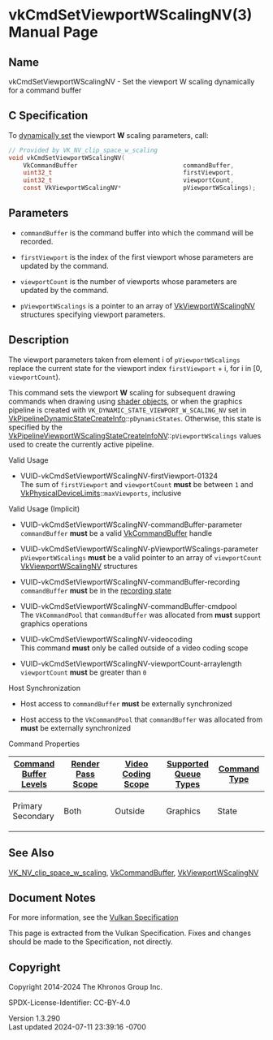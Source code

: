 # vkCmdSetViewportWScalingNV(3) Manual Page

## Name

vkCmdSetViewportWScalingNV - Set the viewport W scaling dynamically for
a command buffer



## <a href="#_c_specification" class="anchor"></a>C Specification

To <a
href="https://registry.khronos.org/vulkan/specs/1.3-extensions/html/vkspec.html#pipelines-dynamic-state"
target="_blank" rel="noopener">dynamically set</a> the viewport **W**
scaling parameters, call:

``` c
// Provided by VK_NV_clip_space_w_scaling
void vkCmdSetViewportWScalingNV(
    VkCommandBuffer                             commandBuffer,
    uint32_t                                    firstViewport,
    uint32_t                                    viewportCount,
    const VkViewportWScalingNV*                 pViewportWScalings);
```

## <a href="#_parameters" class="anchor"></a>Parameters

- `commandBuffer` is the command buffer into which the command will be
  recorded.

- `firstViewport` is the index of the first viewport whose parameters
  are updated by the command.

- `viewportCount` is the number of viewports whose parameters are
  updated by the command.

- `pViewportWScalings` is a pointer to an array of
  [VkViewportWScalingNV](https://registry.khronos.org/vulkan/specs/1.3-extensions/man/html/VkViewportWScalingNV.html) structures
  specifying viewport parameters.

## <a href="#_description" class="anchor"></a>Description

The viewport parameters taken from element i of `pViewportWScalings`
replace the current state for the viewport index `firstViewport` + i,
for i in \[0, `viewportCount`).

This command sets the viewport **W** scaling for subsequent drawing
commands when drawing using <a
href="https://registry.khronos.org/vulkan/specs/1.3-extensions/html/vkspec.html#shaders-objects"
target="_blank" rel="noopener">shader objects</a>, or when the graphics
pipeline is created with `VK_DYNAMIC_STATE_VIEWPORT_W_SCALING_NV` set in
[VkPipelineDynamicStateCreateInfo](https://registry.khronos.org/vulkan/specs/1.3-extensions/man/html/VkPipelineDynamicStateCreateInfo.html)::`pDynamicStates`.
Otherwise, this state is specified by the
[VkPipelineViewportWScalingStateCreateInfoNV](https://registry.khronos.org/vulkan/specs/1.3-extensions/man/html/VkPipelineViewportWScalingStateCreateInfoNV.html)::`pViewportWScalings`
values used to create the currently active pipeline.

Valid Usage

- <a href="#VUID-vkCmdSetViewportWScalingNV-firstViewport-01324"
  id="VUID-vkCmdSetViewportWScalingNV-firstViewport-01324"></a>
  VUID-vkCmdSetViewportWScalingNV-firstViewport-01324  
  The sum of `firstViewport` and `viewportCount` **must** be between `1`
  and
  [VkPhysicalDeviceLimits](https://registry.khronos.org/vulkan/specs/1.3-extensions/man/html/VkPhysicalDeviceLimits.html)::`maxViewports`,
  inclusive

Valid Usage (Implicit)

- <a href="#VUID-vkCmdSetViewportWScalingNV-commandBuffer-parameter"
  id="VUID-vkCmdSetViewportWScalingNV-commandBuffer-parameter"></a>
  VUID-vkCmdSetViewportWScalingNV-commandBuffer-parameter  
  `commandBuffer` **must** be a valid
  [VkCommandBuffer](https://registry.khronos.org/vulkan/specs/1.3-extensions/man/html/VkCommandBuffer.html) handle

- <a href="#VUID-vkCmdSetViewportWScalingNV-pViewportWScalings-parameter"
  id="VUID-vkCmdSetViewportWScalingNV-pViewportWScalings-parameter"></a>
  VUID-vkCmdSetViewportWScalingNV-pViewportWScalings-parameter  
  `pViewportWScalings` **must** be a valid pointer to an array of
  `viewportCount` [VkViewportWScalingNV](https://registry.khronos.org/vulkan/specs/1.3-extensions/man/html/VkViewportWScalingNV.html)
  structures

- <a href="#VUID-vkCmdSetViewportWScalingNV-commandBuffer-recording"
  id="VUID-vkCmdSetViewportWScalingNV-commandBuffer-recording"></a>
  VUID-vkCmdSetViewportWScalingNV-commandBuffer-recording  
  `commandBuffer` **must** be in the [recording
  state](#commandbuffers-lifecycle)

- <a href="#VUID-vkCmdSetViewportWScalingNV-commandBuffer-cmdpool"
  id="VUID-vkCmdSetViewportWScalingNV-commandBuffer-cmdpool"></a>
  VUID-vkCmdSetViewportWScalingNV-commandBuffer-cmdpool  
  The `VkCommandPool` that `commandBuffer` was allocated from **must**
  support graphics operations

- <a href="#VUID-vkCmdSetViewportWScalingNV-videocoding"
  id="VUID-vkCmdSetViewportWScalingNV-videocoding"></a>
  VUID-vkCmdSetViewportWScalingNV-videocoding  
  This command **must** only be called outside of a video coding scope

- <a href="#VUID-vkCmdSetViewportWScalingNV-viewportCount-arraylength"
  id="VUID-vkCmdSetViewportWScalingNV-viewportCount-arraylength"></a>
  VUID-vkCmdSetViewportWScalingNV-viewportCount-arraylength  
  `viewportCount` **must** be greater than `0`

Host Synchronization

- Host access to `commandBuffer` **must** be externally synchronized

- Host access to the `VkCommandPool` that `commandBuffer` was allocated
  from **must** be externally synchronized

Command Properties

<table class="tableblock frame-all grid-all stretch">
<colgroup>
<col style="width: 20%" />
<col style="width: 20%" />
<col style="width: 20%" />
<col style="width: 20%" />
<col style="width: 20%" />
</colgroup>
<thead>
<tr>
<th class="tableblock halign-left valign-top"><a
href="#VkCommandBufferLevel">Command Buffer Levels</a></th>
<th class="tableblock halign-left valign-top"><a
href="#vkCmdBeginRenderPass">Render Pass Scope</a></th>
<th class="tableblock halign-left valign-top"><a
href="#vkCmdBeginVideoCodingKHR">Video Coding Scope</a></th>
<th class="tableblock halign-left valign-top"><a
href="#VkQueueFlagBits">Supported Queue Types</a></th>
<th class="tableblock halign-left valign-top"><a
href="#fundamentals-queueoperation-command-types">Command Type</a></th>
</tr>
</thead>
<tbody>
<tr>
<td class="tableblock halign-left valign-top"><p>Primary<br />
Secondary</p></td>
<td class="tableblock halign-left valign-top"><p>Both</p></td>
<td class="tableblock halign-left valign-top"><p>Outside</p></td>
<td class="tableblock halign-left valign-top"><p>Graphics</p></td>
<td class="tableblock halign-left valign-top"><p>State</p></td>
</tr>
</tbody>
</table>

## <a href="#_see_also" class="anchor"></a>See Also

[VK_NV_clip_space_w_scaling](https://registry.khronos.org/vulkan/specs/1.3-extensions/man/html/VK_NV_clip_space_w_scaling.html),
[VkCommandBuffer](https://registry.khronos.org/vulkan/specs/1.3-extensions/man/html/VkCommandBuffer.html),
[VkViewportWScalingNV](https://registry.khronos.org/vulkan/specs/1.3-extensions/man/html/VkViewportWScalingNV.html)

## <a href="#_document_notes" class="anchor"></a>Document Notes

For more information, see the <a
href="https://registry.khronos.org/vulkan/specs/1.3-extensions/html/vkspec.html#vkCmdSetViewportWScalingNV"
target="_blank" rel="noopener">Vulkan Specification</a>

This page is extracted from the Vulkan Specification. Fixes and changes
should be made to the Specification, not directly.

## <a href="#_copyright" class="anchor"></a>Copyright

Copyright 2014-2024 The Khronos Group Inc.

SPDX-License-Identifier: CC-BY-4.0

Version 1.3.290  
Last updated 2024-07-11 23:39:16 -0700
